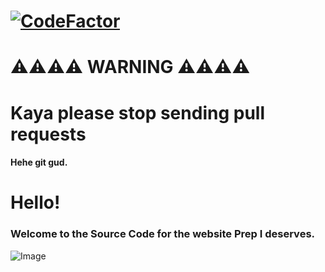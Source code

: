 # [![CodeFactor](https://www.codefactor.io/repository/github/mehmetcankahveci/prepi/badge)](https://www.codefactor.io/repository/github/mehmetcankahveci/prepi)


# ⚠️⚠️⚠️⚠️ WARNING ⚠️⚠️⚠️⚠️
# Kaya please stop sending pull requests
  
  #### Hehe git gud.


# Hello!

### Welcome to the Source Code for the website Prep I deserves. 


![Image](https://www.uaa.k12.tr/assets/images/logo.png)

